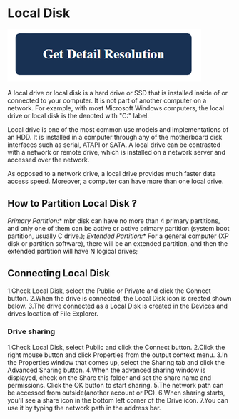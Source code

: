 # Local Disk

[![Local Disk](blue.png)](https://github.com/keeptech/local-disk/)

A local drive or local disk is a hard drive or SSD that is installed inside of or connected to your computer. It is not part of another computer on a network. For example, with most Microsoft Windows computers, the local drive or local disk is the denoted with "C:" label.

Local drive is one of the most common use models and implementations of an HDD. It is installed in a computer through any of the motherboard disk interfaces such as serial, ATAPI or SATA. A local drive can be contrasted with a network or remote drive, which is installed on a network server and accessed over the network.

As opposed to a network drive, a local drive provides much faster data access speed. Moreover, a computer can have more than one local drive.

## How to Partition Local Disk ?

 *Primary Partition:** mbr disk can have no more than 4 primary partitions, and only one of them can be active or active primary partition (system boot partition, usually C drive.);
 *Extended Partition:** For a general computer (XP disk or partition software), there will be an extended partition, and then the extended partition will have N logical drives;

## Connecting Local Disk

1.Check Local Disk, select the Public or Private and click the Connect button.
2.When the drive is connected, the Local Disk icon is created shown below.
3.The drive connected as a Local Disk is created in the Devices and drives location of File Explorer.

### Drive sharing

1.Check Local Disk, select Public and click the Connect button.
2.Click the right mouse button and click Properties from the output context menu.
3.In the Properties window that comes up, select the Sharing tab and click the Advanced Sharing button.
4.When the advanced sharing window is displayed, check on the Share this folder and set the share name and permissions. Click the OK button to start sharing.
5.The network path can be accessed from outside(another account or PC).
6.When sharing starts, you'll see a share icon in the bottom left corner of the Drive icon.
7.You can use it by typing the network path in the address bar.
